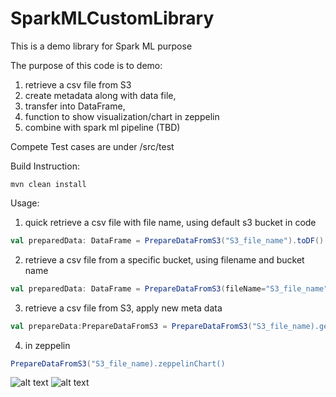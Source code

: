 # SparkMLCustomLibrary
This is a demo library for Spark ML purpose

The purpose of this code is to demo:
1. retrieve a csv file from S3
2. create metadata along with data file,
3. transfer into DataFrame,
4. function to show visualization/chart in zeppelin 
5. combine with spark ml pipeline (TBD)

Compete Test cases are under /src/test

Build Instruction:
```
mvn clean install
```

Usage: 

1. quick retrieve a csv file with file name, using default s3 bucket in code
```scala
val preparedData: DataFrame = PrepareDataFromS3("S3_file_name").toDF() 
```

2. retrieve a csv file from a specific bucket, using filename and bucket name
```scala
val preparedData: DataFrame = PrepareDataFromS3(fileName="S3_file_name", bucket="bucket_name").toDF() //use specific s3 bucket
```

3. retrieve a csv file from S3, apply new meta data
```scala
val prepareData:PrepareDataFromS3 = PrepareDataFromS3("S3_file_name).getAndApplyMeta("new meta data")
```

4. in zeppelin
```scala
PrepareDataFromS3("S3_file_name).zeppelinChart()
```
![alt text](https://github.com/snowf0x/SparkMLCustomLibrary/blob/master/resource/readme_image_chart1.PNG)
![alt text](https://github.com/snowf0x/SparkMLCustomLibrary/blob/master/resource/readme_image_chart2.PNG)
